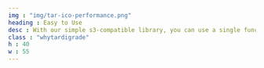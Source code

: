 ```yaml
---
img : "img/tar-ico-performance.png"
heading : Easy to Use
desc : With our simple s3-compatible library, you can use a single function for uploading and downloading.
class : "whytardigrade"
h : 40
w : 55
---
```

